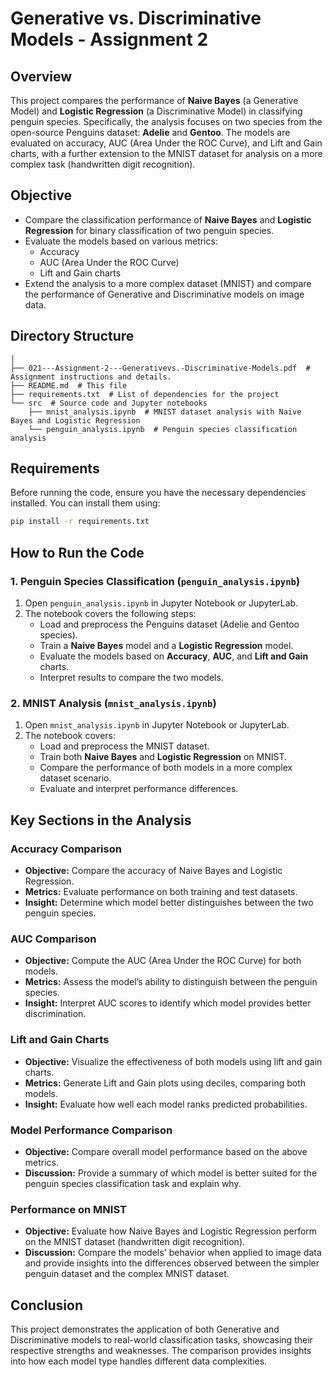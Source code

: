 # Generative vs. Discriminative Models - Assignment 2

## Overview

This project compares the performance of **Naive Bayes** (a Generative Model) and **Logistic Regression** (a Discriminative Model) in classifying penguin species. Specifically, the analysis focuses on two species from the open-source Penguins dataset: **Adelie** and **Gentoo**. The models are evaluated on accuracy, AUC (Area Under the ROC Curve), and Lift and Gain charts, with a further extension to the MNIST dataset for analysis on a more complex task (handwritten digit recognition).

## Objective

- Compare the classification performance of **Naive Bayes** and **Logistic Regression** for binary classification of two penguin species.
- Evaluate the models based on various metrics:
  - Accuracy
  - AUC (Area Under the ROC Curve)
  - Lift and Gain charts
- Extend the analysis to a more complex dataset (MNIST) and compare the performance of Generative and Discriminative models on image data.

## Directory Structure

```plaintext
│
├── 021---Assignment-2---Generativevs.-Discriminative-Models.pdf  # Assignment instructions and details.
├── README.md  # This file
├── requirements.txt  # List of dependencies for the project
└── src  # Source code and Jupyter notebooks
    ├── mnist_analysis.ipynb  # MNIST dataset analysis with Naive Bayes and Logistic Regression
    └── penguin_analysis.ipynb  # Penguin species classification analysis
```

## Requirements

Before running the code, ensure you have the necessary dependencies installed. You can install them using:

```bash
pip install -r requirements.txt
```

## How to Run the Code

### 1. Penguin Species Classification (`penguin_analysis.ipynb`)

1. Open `penguin_analysis.ipynb` in Jupyter Notebook or JupyterLab.
2. The notebook covers the following steps:
   - Load and preprocess the Penguins dataset (Adelie and Gentoo species).
   - Train a **Naive Bayes** model and a **Logistic Regression** model.
   - Evaluate the models based on **Accuracy**, **AUC**, and **Lift and Gain** charts.
   - Interpret results to compare the two models.

### 2. MNIST Analysis (`mnist_analysis.ipynb`)

1. Open `mnist_analysis.ipynb` in Jupyter Notebook or JupyterLab.
2. The notebook covers:
   - Load and preprocess the MNIST dataset.
   - Train both **Naive Bayes** and **Logistic Regression** on MNIST.
   - Compare the performance of both models in a more complex dataset scenario.
   - Evaluate and interpret performance differences.

## Key Sections in the Analysis

### Accuracy Comparison

- **Objective:** Compare the accuracy of Naive Bayes and Logistic Regression.
- **Metrics:** Evaluate performance on both training and test datasets.
- **Insight:** Determine which model better distinguishes between the two penguin species.

### AUC Comparison

- **Objective:** Compute the AUC (Area Under the ROC Curve) for both models.
- **Metrics:** Assess the model’s ability to distinguish between the penguin species.
- **Insight:** Interpret AUC scores to identify which model provides better discrimination.

### Lift and Gain Charts

- **Objective:** Visualize the effectiveness of both models using lift and gain charts.
- **Metrics:** Generate Lift and Gain plots using deciles, comparing both models.
- **Insight:** Evaluate how well each model ranks predicted probabilities.

### Model Performance Comparison

- **Objective:** Compare overall model performance based on the above metrics.
- **Discussion:** Provide a summary of which model is better suited for the penguin species classification task and explain why.

### Performance on MNIST

- **Objective:** Evaluate how Naive Bayes and Logistic Regression perform on the MNIST dataset (handwritten digit recognition).
- **Discussion:** Compare the models' behavior when applied to image data and provide insights into the differences observed between the simpler penguin dataset and the complex MNIST dataset.

## Conclusion

This project demonstrates the application of both Generative and Discriminative models to real-world classification tasks, showcasing their respective strengths and weaknesses. The comparison provides insights into how each model type handles different data complexities.

